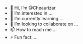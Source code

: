 - 👋 Hi, I’m @Cheaurizar
- 👀 I’m interested in ...
- 🌱 I’m currently learning ...
- 💞️ I’m looking to collaborate on ...
- 📫 How to reach me ...
- ⚡ Fun fact: ...

<!---
Cheaurizar/Cheaurizar is a ✨ special ✨ repository because its `README.md` (this file) appears on your GitHub profile.
You can click the Preview link to take a look at your changes.
--->
